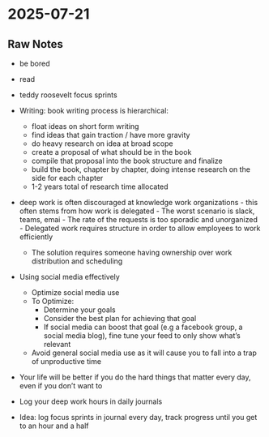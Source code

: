 # 2025-07-21 

## Raw Notes
- be bored
- read
- teddy roosevelt focus sprints

- Writing: book writing process is hierarchical:
	- float ideas on short form writing
	- find ideas that gain traction / have more gravity
	- do heavy research on idea at broad scope
	- create a proposal of what should be in the book
	- compile that proposal into the book structure and finalize
	- build the book, chapter by chapter, doing intense research on the side for each chapter
	- 1-2 years total of research time allocated

- deep work is often discouraged at knowledge work organizations
		- this often stems from how work is delegated
		- The worst scenario is slack,  teams, emai
		- The rate of the requests is too sporadic and unorganized 
		- Delegated work requires structure in order to allow employees to work efficiently
	- The solution requires someone having ownership over work distribution and scheduling

- Using social media effectively
	- Optimize social media use
	- To Optimize:
		- Determine your goals
		- Consider the best plan for achieving that goal
		- If social media can boost that goal (e.g a facebook group, a social media blog), fine tune your feed to only show what’s relevant
	- Avoid general social media use as it will cause you to fall into a trap of unproductive time 

- Your life will be better if you do the hard things that matter every day, even if you don’t want to

- Log your deep work hours in daily journals

- Idea: log focus sprints in journal every day, track progress until you get to an hour and a half